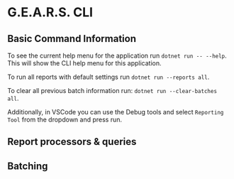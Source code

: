 # G.E.A.R.S. CLI

## Basic Command Information

To see the current help menu for the application run `dotnet run -- --help`. This will show the CLI help menu for this application.

To run all reports with default settings run `dotnet run --reports all`.

To clear all previous batch information run: `dotnet run --clear-batches all`.

Additionally, in VSCode you can use the Debug tools and select `Reporting Tool` from the dropdown and press run.

## Report processors & queries

## Batching
